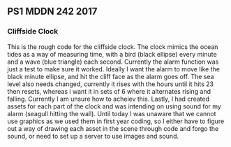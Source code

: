 ## PS1 MDDN 242 2017

### Cliffside Clock

This is the rough code for the cliffside clock. The clock mimics the ocean tides as a way of measuring time, with a bird (black ellipse) every minute and a wave (blue triangle) each second. Currently the alarm function was just a test to make sure it worked. Ideally I want the alarm to move like the black minute ellipse, and hit the cliff face as the alarm goes off. The sea level also needs changed, currently it rises with the hours until it hits 23 then resets, whereas i want it in sets of 6 where it alternates rising and falling. Currently I am unsure how to acheiev this. Lastly, I had created assets for each part of the clock and was intending on using sound for my alarm (seagull hitting the wall). Until today I was unaware that we cannot use graphics as we used them in first year coding, so I either have to figure out a way of drawing each asset in the scene through code and forgo the sound, or need to set up a server to use images and sound.   